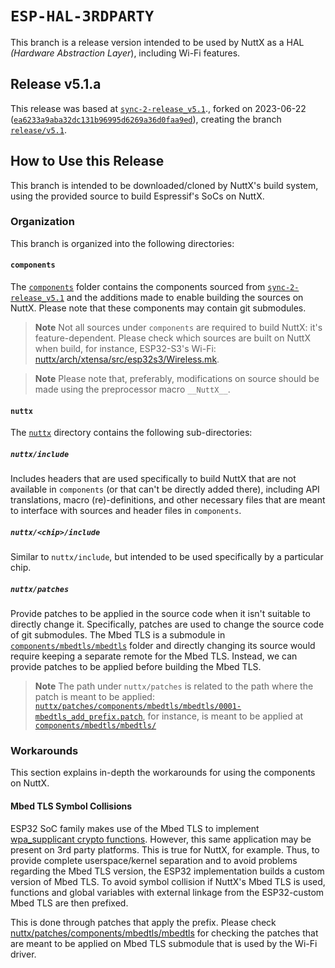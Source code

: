 # `ESP-HAL-3RDPARTY`

This branch is a release version intended to be used by NuttX as a HAL *(Hardware Abstraction Layer*), including Wi-Fi features.

## Release v5.1.a

This release was based at [`sync-2-release_v5.1`](../../../tree/sync-2-release_v5.1)., forked on 2023-06-22 ([`ea6233a9aba32dc131b96995d6269a36d0faa9ed`](../../../tree/ea6233a9aba32dc131b96995d6269a36d0faa9ed)), creating the branch [`release/v5.1`](../../../tree/release/v5.1).

## How to Use this Release

This branch is intended to be downloaded/cloned by NuttX's build system, using the provided source to build Espressif's SoCs on NuttX.

### Organization
This branch is organized into the following directories:

#### `components`
The [`components`](./components/) folder contains the components sourced from [`sync-2-release_v5.1`](../../../tree/sync-2-release_v5.1) and the additions made to enable building the sources on NuttX. Please note that these components may contain git submodules.

> **Note**
> Not all sources under `components` are required to build NuttX: it's feature-dependent. Please check which sources are built on NuttX when build, for instance, ESP32-S3's Wi-Fi: [nuttx/arch/xtensa/src/esp32s3/Wireless.mk](https://github.com/apache/nuttx/blob/master/arch/xtensa/src/esp32s3/Wireless.mk).

> **Note**
> Please note that, preferably, modifications on source should be made using the preprocessor macro `__NuttX__`.

#### `nuttx`

The [`nuttx`](./nuttx) directory contains the following sub-directories:

##### `nuttx/include`

Includes headers that are used specifically to build NuttX that are not available in `components` (or that can't be directly added there), including API translations, macro (re)-definitions, and other necessary files that are meant to interface with sources and header files in `components`.

##### `nuttx/<chip>/include`

Similar to `nuttx/include`, but intended to be used specifically by a particular chip.

##### `nuttx/patches`

Provide patches to be applied in the source code when it isn't suitable to directly change it. Specifically, patches are used to change the source code of git submodules. The Mbed TLS is a submodule in [`components/mbedtls/mbedtls`](./components/mbedtls/mbedtls) folder and directly changing its source would require keeping a separate remote for the Mbed TLS. Instead, we can provide patches to be applied before building the Mbed TLS.

> **Note**
> The path under `nuttx/patches` is related to the path where the patch is meant to be applied: [`nuttx/patches/components/mbedtls/mbedtls/0001-mbedtls_add_prefix.patch`](nuttx/patches/components/mbedtls/mbedtls/0001-mbedtls_add_prefix.patch), for instance, is meant to be applied at [`components/mbedtls/mbedtls/`](components/mbedtls/mbedtls/)

### Workarounds

This section explains in-depth the workarounds for using the components on NuttX.
#### Mbed TLS Symbol Collisions

ESP32 SoC family makes use of the Mbed TLS to implement [wpa_supplicant crypto functions](components/wpa_supplicant/src/crypto). However, this same application may be present on 3rd party platforms. This is true for NuttX, for example. Thus, to provide complete userspace/kernel separation and to avoid problems regarding the Mbed TLS version, the ESP32 implementation builds a custom version of Mbed TLS. To avoid symbol collision if NuttX's Mbed TLS is used, functions and global variables with external linkage from the ESP32-custom Mbed TLS are then prefixed.

This is done through patches that apply the prefix. Please check [nuttx/patches/components/mbedtls/mbedtls](nuttx/patches/components/mbedtls/mbedtls) for checking the patches that are meant to be applied on Mbed TLS submodule that is used by the Wi-Fi driver.
